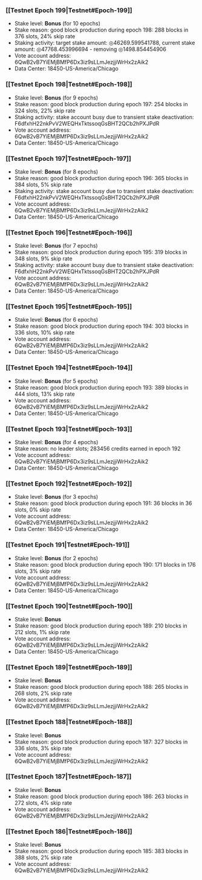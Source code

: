 ### [[Testnet Epoch 199|Testnet#Epoch-199]]
* Stake level: **Bonus** (for 10 epochs)
* Stake reason: good block production during epoch 198: 288 blocks in 376 slots, 24% skip rate
* Staking activity: target stake amount: ◎46269.599541788, current stake amount: ◎47768.453996694 - removing ◎1498.854454906
* Vote account address: 6QwB2vB7YiEMjBMfP6Dx3iz9sLLmJezjjiWrHx2zAik2
* Data Center: 18450-US-America/Chicago
### [[Testnet Epoch 198|Testnet#Epoch-198]]
* Stake level: **Bonus** (for 9 epochs)
* Stake reason: good block production during epoch 197: 254 blocks in 324 slots, 22% skip rate
* Staking activity: stake account busy due to transient stake deactivation: F6dfxhH22nkPvV2WEQHxTktssoqGsBHT2QCb2hPXJPdR
* Vote account address: 6QwB2vB7YiEMjBMfP6Dx3iz9sLLmJezjjiWrHx2zAik2
* Data Center: 18450-US-America/Chicago
### [[Testnet Epoch 197|Testnet#Epoch-197]]
* Stake level: **Bonus** (for 8 epochs)
* Stake reason: good block production during epoch 196: 365 blocks in 384 slots, 5% skip rate
* Staking activity: stake account busy due to transient stake deactivation: F6dfxhH22nkPvV2WEQHxTktssoqGsBHT2QCb2hPXJPdR
* Vote account address: 6QwB2vB7YiEMjBMfP6Dx3iz9sLLmJezjjiWrHx2zAik2
* Data Center: 18450-US-America/Chicago
### [[Testnet Epoch 196|Testnet#Epoch-196]]
* Stake level: **Bonus** (for 7 epochs)
* Stake reason: good block production during epoch 195: 319 blocks in 348 slots, 9% skip rate
* Staking activity: stake account busy due to transient stake deactivation: F6dfxhH22nkPvV2WEQHxTktssoqGsBHT2QCb2hPXJPdR
* Vote account address: 6QwB2vB7YiEMjBMfP6Dx3iz9sLLmJezjjiWrHx2zAik2
* Data Center: 18450-US-America/Chicago
### [[Testnet Epoch 195|Testnet#Epoch-195]]
* Stake level: **Bonus** (for 6 epochs)
* Stake reason: good block production during epoch 194: 303 blocks in 336 slots, 10% skip rate
* Vote account address: 6QwB2vB7YiEMjBMfP6Dx3iz9sLLmJezjjiWrHx2zAik2
* Data Center: 18450-US-America/Chicago
### [[Testnet Epoch 194|Testnet#Epoch-194]]
* Stake level: **Bonus** (for 5 epochs)
* Stake reason: good block production during epoch 193: 389 blocks in 444 slots, 13% skip rate
* Vote account address: 6QwB2vB7YiEMjBMfP6Dx3iz9sLLmJezjjiWrHx2zAik2
* Data Center: 18450-US-America/Chicago
### [[Testnet Epoch 193|Testnet#Epoch-193]]
* Stake level: **Bonus** (for 4 epochs)
* Stake reason: no leader slots; 283456 credits earned in epoch 192
* Vote account address: 6QwB2vB7YiEMjBMfP6Dx3iz9sLLmJezjjiWrHx2zAik2
* Data Center: 18450-US-America/Chicago
### [[Testnet Epoch 192|Testnet#Epoch-192]]
* Stake level: **Bonus** (for 3 epochs)
* Stake reason: good block production during epoch 191: 36 blocks in 36 slots, 0% skip rate
* Vote account address: 6QwB2vB7YiEMjBMfP6Dx3iz9sLLmJezjjiWrHx2zAik2
* Data Center: 18450-US-America/Chicago
### [[Testnet Epoch 191|Testnet#Epoch-191]]
* Stake level: **Bonus** (for 2 epochs)
* Stake reason: good block production during epoch 190: 171 blocks in 176 slots, 3% skip rate
* Vote account address: 6QwB2vB7YiEMjBMfP6Dx3iz9sLLmJezjjiWrHx2zAik2
* Data Center: 18450-US-America/Chicago
### [[Testnet Epoch 190|Testnet#Epoch-190]]
* Stake level: **Bonus**
* Stake reason: good block production during epoch 189: 210 blocks in 212 slots, 1% skip rate
* Vote account address: 6QwB2vB7YiEMjBMfP6Dx3iz9sLLmJezjjiWrHx2zAik2
* Data Center: 18450-US-America/Chicago
### [[Testnet Epoch 189|Testnet#Epoch-189]]
* Stake level: **Bonus**
* Stake reason: good block production during epoch 188: 265 blocks in 268 slots, 2% skip rate
* Vote account address: 6QwB2vB7YiEMjBMfP6Dx3iz9sLLmJezjjiWrHx2zAik2
### [[Testnet Epoch 188|Testnet#Epoch-188]]
* Stake level: **Bonus**
* Stake reason: good block production during epoch 187: 327 blocks in 336 slots, 3% skip rate
* Vote account address: 6QwB2vB7YiEMjBMfP6Dx3iz9sLLmJezjjiWrHx2zAik2
### [[Testnet Epoch 187|Testnet#Epoch-187]]
* Stake level: **Bonus**
* Stake reason: good block production during epoch 186: 263 blocks in 272 slots, 4% skip rate
* Vote account address: 6QwB2vB7YiEMjBMfP6Dx3iz9sLLmJezjjiWrHx2zAik2
### [[Testnet Epoch 186|Testnet#Epoch-186]]
* Stake level: **Bonus**
* Stake reason: good block production during epoch 185: 383 blocks in 388 slots, 2% skip rate
* Vote account address: 6QwB2vB7YiEMjBMfP6Dx3iz9sLLmJezjjiWrHx2zAik2